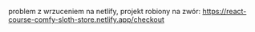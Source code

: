 problem z wrzuceniem na netlify, 
projekt robiony na zwór: https://react-course-comfy-sloth-store.netlify.app/checkout
